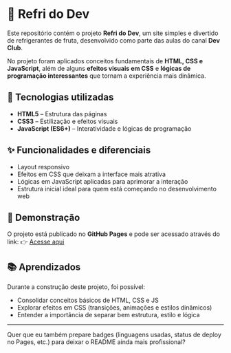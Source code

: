 # 🥤 Refri do Dev

Este repositório contém o projeto **Refri do Dev**, um site simples e divertido de refrigerantes de fruta, desenvolvido como parte das aulas do canal **Dev Club**.

No projeto foram aplicados conceitos fundamentais de **HTML, CSS e JavaScript**, além de alguns **efeitos visuais em CSS** e **lógicas de programação interessantes** que tornam a experiência mais dinâmica.

## 🚀 Tecnologias utilizadas

* **HTML5** – Estrutura das páginas
* **CSS3** – Estilização e efeitos visuais
* **JavaScript (ES6+)** – Interatividade e lógicas de programação

## ✨ Funcionalidades e diferenciais

* Layout responsivo
* Efeitos em CSS que deixam a interface mais atrativa
* Lógicas em JavaScript aplicadas para aprimorar a interação
* Estrutura inicial ideal para quem está começando no desenvolvimento web

## 🔗 Demonstração

O projeto está publicado no **GitHub Pages** e pode ser acessado através do link:
👉 [Acesse aqui](https://SEU_USUARIO.github.io/refri-do-dev)

## 📚 Aprendizados

Durante a construção deste projeto, foi possível:

* Consolidar conceitos básicos de HTML, CSS e JS
* Explorar efeitos em CSS (transições, animações e estilos dinâmicos)
* Entender a importância de separar bem estrutura, estilo e lógica

---

Quer que eu também prepare badges (linguagens usadas, status de deploy no Pages, etc.) para deixar o README ainda mais profissional?

